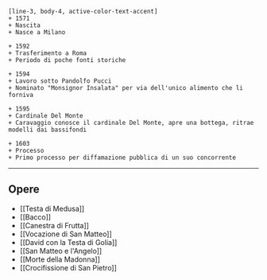 ```timeline
[line-3, body-4, active-color-text-accent]
+ 1571
+ Nascita
+ Nasce a Milano

+ 1592
+ Trasferimento a Roma
+ Periodo di poche fonti storiche

+ 1594
+ Lavoro sotto Pandolfo Pucci
+ Nominato "Monsignor Insalata" per via dell'unico alimento che li forniva

+ 1595
+ Cardinale Del Monte
+ Caravaggio conosce il cardinale Del Monte, apre una bottega, ritrae modelli dai bassifondi

+ 1603
+ Processo
+ Primo processo per diffamazione pubblica di un suo concorrente
```
---
## Opere
- [[Testa di Medusa]]
- [[Bacco]]
- [[Canestra di Frutta]]
- [[Vocazione di San Matteo]]
- [[David con la Testa di Golia]]
- [[San Matteo e l'Angelo]]
- [[Morte della Madonna]]
- [[Crocifissione di San Pietro]]